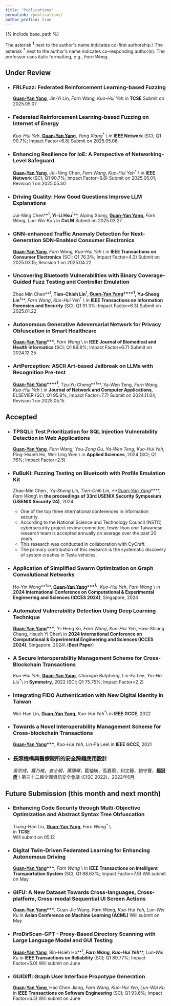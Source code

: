 ```yaml
---
title: "Publications"
permalink: /publications/
author_profile: true
---
```



<!-- Welcome to collaborate on research. -->

<!-- {% if site.author.googlescholar %}
  <div class="wordwrap">You can find most of my articles on <a href="{{site.author.googlescholar}}">my Google Scholar profile</a>.</div>
{% endif %} -->

{% include base_path %}

The asterisk **<sup>1</sup>** next to the author's name indicates co-first authorship.\\
The asterisk **<sup>*</sup>** next to the author's name indicates co-responding author(s).
The professor uses italic formatting, e.g., *Farn Wang*.


## Under Review

<!-- - ### A Unified Formal Analysis Framework for AI-enabled Systems  
  **<u>Guan-Yan Yang</u>****<sup>*</sup>**, _Farn Wang_ \\
  in **ACM Transactions on Privacy and Security**, 2025 -->

- ### FRLFuzz: Federated Reinforcement Learning-based Fuzzing
  **<u>Guan-Yan Yang</u>**, Jin-Yi Lin, _Farn Wang_<sup>*</sup>, _Kuo-Hui Yeh_<sup>*</sup>
  in **TCSE**
  Submit on 2025.05.07

- ### Federated Reinforcement Learning-based Fuzzing on Internet of Energy
  _Kuo-Hui Yeh_, **<u>Guan-Yan Yang</u>**, _Yang Xiang_<sup>*</sup>  \\
  in **IEEE Network**
  (SCI; Q1 90.7%; Impact Factor=6.8)
  Submit on 2025.05.06

- ### Enhancing Resilience for IoE: A Perspective of Networking-Level Safeguard
  **<u>Guan-Yan Yang</u>**, Jui-Ning Chen, _Farn Wang_, _Kuo-Hui Yeh_<sup>*</sup> \\
  in **IEEE Network**
  (SCI; Q1 90.7%; Impact Factor=6.8)
  Submit on 2025.05.01; Revision 1 on 2025.05.30 

- ### Driving Quality: How Good Questions Improve LLM Explanations  
  Jui-Ning Chen**<sup>1</sup>**, Yi-Li Hsu**<sup>1</sup>**, Aiping Xiong, **<u>Guan-Yan Yang</u>**, _Farn Wang_, _Lun-Wei Ku_ \\
  in **CoLM**
  Submit on 2025.03.27

- ### GNN-enhanced Traffic Anomaly Detection for Next-Generation SDN-Enabled Consumer Electronics
  **<u>Guan-Yan Yang</u>**, _Farn Wang_<sup>*</sup>, _Kuo-Hui Yeh_<sup>*</sup> \\
  in **IEEE Transactions on Consumer Electronics**
  (SCI; Q1 76.3%; Impact Factor=4.3)
  Submit on 2025.03.15; Revision 1 on 2025.04.22

- ### Uncovering Bluetooth Vulnerabilities with Binary Coverage-Guided Fuzz Testing and Controller Emulation
  Zhao Min Chen**<sup>1</sup>**, Tien-Chieh Lin**<sup>1</sup>**, **<u>Guan-Yan Yang</u>****<sup>1</sup>**, Yu-Sheng Lin**<sup>1</sup>**, _Farn Wang_, _Kuo-Hui Yeh_<sup>*</sup> \\
  in **IEEE Transactions on Information Forensics and Security**
  (SCI; Q1 91.3%; Impact Factor=6.3)
  Submit on 2025.01.22

- ### Autonomous Generative Adeversarial Network for Privacy Obfuscation in Smart Healthcare
  **<u>Guan-Yan Yang</u>****<sup>*</sup>**, _Farn Wang_ \\
  in **IEEE Journal of Biomedical and Health Informatics**
  (SCI; Q1 89.8%; Impact Factor=6.7)
  Submit on 2024.12.25

- ### ArtPerception: ASCII Art-based Jailbreak on LLMs with Recognition Pre-test
  **<u>Guan-Yan Yang</u>****<sup>1</sup>**, Tzu-Yu Cheng**<sup>1</sup>**, Ya-Wen Teng, _Farn Wang_<sup>*</sup>, _Kuo-Hui Yeh_<sup>*</sup> \\
  in **Journal of Network and Computer Applications**, ELSEVIER
  (SCI; Q1 95.8%; Impact Factor=7.7)
  Submit on 2024.11.04; Revision 1 on 2025.05.15


## Accepted

- ### TPSQLi: Test Prioritization for SQL Injection Vulnerability Detection in Web Applications

  **<u>Guan-Yan Yang</u>**, _Farn Wang_<sup>*</sup>, You-Zong Gu, Ya-Wen Teng, _Kuo-Hui Yeh_<sup>*</sup>, Ping-Hsueh Ho, Wei-Ling Wen \\
  in **Applied Sciences**, 2024
  (SCI; Q1 76%; Impact Factor=2.5)

- ### FuBuKi: Fuzzing Testing on Bluetooth with Profile Emulation Kit

  Zhao-Min Chen<sup>*</sup> , Yu-Sheng Lin, Tien-Chih Lin, **<u>Guan-Yan Yang</u>****<sup>*</sup>**, _Farn Wang_\\
  in **the proceedings of 33rd USENIX Security Symposium (USENIX Security 24)**, 2024
  - One of the top three international conferences in information security.
  - According to the National Science and Technology Council (NSTC) cybersecurity project review committee, fewer than one Taiwanese research team is accepted annually on average over the past 20 years.
  - This research was conducted in collaboration with CyCraft.
  - The primary contribution of this research is the systematic discovery of system crashes in Tesla vehicles.

- ### Application of Simplified Swarm Optimization on Graph Convolutional Networks

  Ho-Yin Wong**<sup>1</sup>**, **<u>Guan-Yan Yang</u>****<sup>1,*</sup>**, _Kuo-Hui Yeh_, _Farn Wang_ \\
  in **2024 International Conference on Computational & Experimental Engineering and Sciences (ICCES 2024)**, Singapore, 2024


- ### Automated Vulnerability Detection Using Deep Learning Technique

  **<u>Guan-Yan Yang</u>****<sup>*</sup>**, Yi-Heng Ko, _Farn Wang_, _Kuo-Hui Yeh_, Haw-Shiang Chang, Hsueh Yi Chen\\
  in **2024 International Conference on Computational & Experimental Engineering and Sciences (ICCES 2024)**, Singapore, 2024\\
  (**Best Paper**)

- ### A Secure Interoperability Management Scheme for Cross-Blockchain Transactions

  _Kuo-Hui Yeh_, **<u>Guan-Yan Yang</u>**, _Chanapa Butpheng_, Lin-Fa Lee, _Yin-Ho Liu_**<sup>*</sup>**\\
  in **Symmetry**, 2022
  (SCI; Q1 75.75%; Impact Factor=2.2)

- ### Integrating FIDO Authentication with New Digital Identity in Taiwan

  Wei-Han Lin, **<u>Guan-Yan Yang</u>**, _Kuo-Hui Yeh_<sup>*</sup>\\
  in **IEEE GCCE**, 2022

- ### Towards a Novel Interoperability Management Scheme for Cross-blockchain Transactions

  **<u>Guan-Yan Yang</u>****<sup>*</sup>**, _Kuo-Hui Yeh_, Lin-Fa Lee\\
  in **IEEE GCCE**, 2021

- ### 長照機構與醫療院所的安全跨鏈應用設計  
  _吳宗成_，_羅乃維_，_查士朝_，_葉國暉_，藍袖瑛，高嘉蔚，利文韡，趙守豐，**<u>楊冠彥</u>** \\
  第三十二屆全國資訊安全會議 (CISC 2022)，2022年6月


## Future Submission (this month and next month)

- ### Enhancing Code Security through Multi-Objective Optimization and Abstract Syntax Tree Obfuscation  
  Tsung-Han Liu, **<u>Guan-Yan Yang</u>**, _Farn Wang_<sup>*</sup> \\  
  in **TCSE**  
  Will submit on 05.12

- ### Digital Twin-Driven Federated Learning for Enhancing Autonomous Driving
  **<u>Guan-Yan Yang</u>****<sup>*</sup>**, _Farn Wang_ \\
  in **IEEE Transactions on Intelligent Transportation System**
  (SCI; Q1 98.63%; Impact Factor=7.9)
  Will submit on May

- ### GIFU: A New Dataset Towards Cross-languages, Cross-platform, Cross-modal Sequential UI Screen Actions
  **<u>Guan-Yan Yang</u>****<sup>*</sup>**, Guan-Jie Wang, _Farn Wang_, _Kuo-Hui Yeh_, _Lun-Wei Ku_
  in **Asian Conference on Machine Learning (ACML)**
  Will submit on May

- ### ProDirScan-GPT - Proxy-Based Directory Scanning with Large Language Model and GUI Testing
  **<u>Guan-Yan Yang</u>**, Bin-Hsieh Ho**<sup>1</sup>**, _Farn Wang_**<sup>*</sup>**, _Kuo-Hui Yeh_**<sup>*</sup>**, _Lun-Wei Ku_
  in **IEEE Transactions on Reliability**
  (SCI; Q1 89.77%; Impact Factor=5.0)
  Will submit on June

- ### GUIDiff: Graph User Interface Propotype Generation
  **<u>Guan-Yan Yang</u>**, Hao Chen Jiang, _Farn Wang_<sup>*</sup>, _Kuo-Hui Yeh_<sup>*</sup>, _Lun-Wei Ku_
  in **IEEE Transactions on Software Engineering**
  (SCI; Q1 93.6%; Impact Factor=6.5)
  Will submit on June
